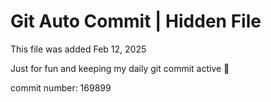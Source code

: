 # Git Auto Commit | Hidden File

This file was added Feb 12, 2025

Just for fun and keeping my daily git commit active 🤪

commit number: 169899
